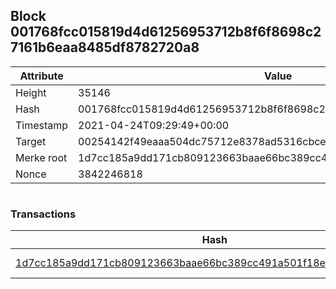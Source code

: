 ## Block 001768fcc015819d4d61256953712b8f6f8698c27161b6eaa8485df8782720a8

Attribute | Value
--- | ---
Height | 35146
Hash | 001768fcc015819d4d61256953712b8f6f8698c27161b6eaa8485df8782720a8
Timestamp | 2021-04-24T09:29:49+00:00
Target | 00254142f49eaaa504dc75712e8378ad5316cbcead634704b3734b6271167cc4
Merke root | 1d7cc185a9dd171cb809123663baae66bc389cc491a501f18e60606a385a06b6
Nonce | 3842246818

```

```

### Transactions

Hash | Amount
--- | ---
[1d7cc185a9dd171cb809123663baae66bc389cc491a501f18e60606a385a06b6](1d7cc185a9dd171cb809123663baae66bc389cc491a501f18e60606a385a06b6.md) | 10.00000000 SKEPTI 
